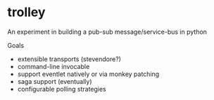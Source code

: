 trolley
=======

An experiment in building a  pub-sub message/service-bus in python

Goals
* extensible transports (stevendore?)
* command-line invocable
* support eventlet natively or via monkey patching
* saga support (eventually)
* configurable polling strategies 
